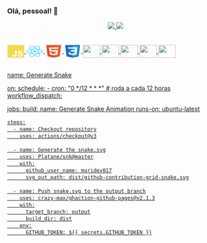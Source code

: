 ### Olá, pessoal! 👋


  <div align="inline-block">
  <a href="https://github.com/muridev017">
<!--   <img height="180em" src="https://github-readme-stats.vercel.app/api/top-langs/?username=muridev017&langs_count=10&layout=compact"/> -->
</div>

<div align="center">
  <a href="https://github.com/muridev017">
  <img height="160em" src="https://github-readme-stats.vercel.app/api?username=muridev017&show_icons=true&theme=dracula&include_all_commits=true&count_private=true"/>
  <img height="160em" src="https://github-readme-stats.vercel.app/api/top-langs/?username=muridev017&layout=compact&langs_count=7&theme=dracula"/>
</div>  

<Br>





<div style="display: inline_block"><br>
  
  <img align="center"  height="30" width="40" src="https://raw.githubusercontent.com/devicons/devicon/master/icons/javascript/javascript-plain.svg">
  
  <img align="center"  height="30" width="40" src="https://raw.githubusercontent.com/devicons/devicon/master/icons/react/react-original.svg">
  
  <img align="center" height="30" width="40" src="https://raw.githubusercontent.com/devicons/devicon/master/icons/html5/html5-original.svg">
  
  <img align="center"  height="30" width="40" src="https://raw.githubusercontent.com/devicons/devicon/master/icons/css3/css3-original.svg">
  
  <img align="center"  height="30" width="40" src="https://cdn.jsdelivr.net/gh/devicons/devicon/icons/nodejs/nodejs-original.svg">
  
  <img align="center"  height="30" width="40" src="https://cdn.jsdelivr.net/gh/devicons/devicon/icons/bootstrap/bootstrap-original.svg">
  
  <img align="center"  height="30" width="40" src="https://cdn.jsdelivr.net/gh/devicons/devicon/icons/mysql/mysql-original.svg">
  
  <img align="center"  height="30" width="40" src="https://cdn.jsdelivr.net/gh/devicons/devicon/icons/c/c-original.svg">
  
  <img align="center"  height="30" width="40" src="https://cdn.jsdelivr.net/gh/devicons/devicon/icons/python/python-original.svg">
  
</div><br>
  

name: Generate Snake

on:
  schedule: 
    - cron: "0 */12 * * *" # roda a cada 12 horas
  workflow_dispatch:

jobs:
  build:
    name: Generate Snake Animation
    runs-on: ubuntu-latest

    steps:
      - name: Checkout repository
        uses: actions/checkout@v3

      - name: Generate the snake.svg
        uses: Platane/snk@master
        with:
          github_user_name: muridev017
          svg_out_path: dist/github-contribution-grid-snake.svg

      - name: Push snake.svg to the output branch
        uses: crazy-max/ghaction-github-pages@v2.1.3
        with:
          target_branch: output
          build_dir: dist
        env:
          GITHUB_TOKEN: ${{ secrets.GITHUB_TOKEN }}


<!--
**muridev017/muridev017** is a ✨ _special_ ✨ repository because its `README.md` (this file) appears on your GitHub profile.


Here are some ideas to get you started:

- 🔭 I’m currently working on ...
- 🌱 I’m currently learning ...
- 👯 I’m looking to collaborate on ...
- 🤔 I’m looking for help with ...
- 💬 Ask me about ...
- 📫 How to reach me: ...
- 😄 Pronouns: ...
- ⚡ Fun fact: ...
-->
